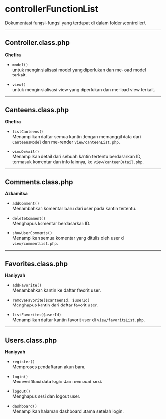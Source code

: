 # controllerFunctionList
Dokumentasi fungsi-fungsi yang terdapat di dalam folder /controller/.

---

## Controller.class.php
**Ghefira**

- `model()`  
  untuk menginisialisasi model yang diperlukan dan me-load model terkait.

- `view()`  
  untuk menginisialisasi view yang diperlukan dan me-load view terkait. 

---

## Canteens.class.php
**Ghefira**

- `listCanteens()`  
  Menampilkan daftar semua kantin dengan memanggil data dari `CanteensModel` dan me-render `view/canteenList.php`.

- `viewDetail()`  
  Menampilkan detail dari sebuah kantin tertentu berdasarkan ID, termasuk komentar dan info lainnya, ke `view/canteenDetail.php`.

---

## Comments.class.php
**Azkamitsa**

- `addComment()`  
  Menambahkan komentar baru dari user pada kantin tertentu.

- `deleteComment()`  
  Menghapus komentar berdasarkan ID.

- `showUserComments()`  
  Menampilkan semua komentar yang ditulis oleh user di `view/commentList.php`.

---

## Favorites.class.php
**Haniyyah**

- `addFavorite()`  
  Menambahkan kantin ke daftar favorit user.

- `removeFavorite($canteenId, $userId)`  
  Menghapus kantin dari daftar favorit user.

- `listFavorites($userId)`  
  Menampilkan daftar kantin favorit user di `view/favoriteList.php`.

---

## Users.class.php
**Haniyyah**

- `register()`  
  Memproses pendaftaran akun baru.

- `login()`  
  Memverifikasi data login dan membuat sesi.

- `logout()`  
  Menghapus sesi dan logout user.

- `dashboard()`  
  Menampilkan halaman dashboard utama setelah login.


